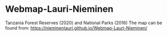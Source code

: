 # Webmap-Lauri-Nieminen
Tanzania Forest Reserves (2020) and National Parks (2016)
The map can be found from: https://nieminenlauri.github.io/Webmap-Lauri-Nieminen/
